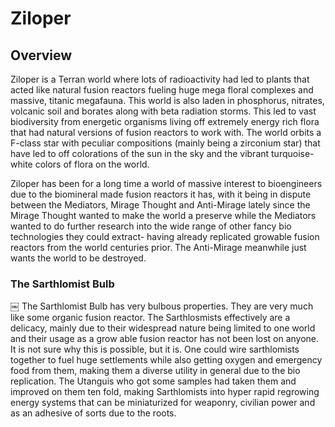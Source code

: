 # Ziloper

## Overview

Ziloper is a Terran world where lots of radioactivity had led to plants that acted like natural fusion reactors fueling huge mega floral complexes and massive, titanic megafauna.  This world is also laden in phosphorus, nitrates, volcanic soil and borates along with beta radiation storms.  This led to vast biodiversity from energetic organisms living off extremely energy rich flora that had natural versions of fusion reactors to work with.  The world orbits a F-class star with peculiar compositions (mainly being a zirconium star) that have led to off colorations of the sun in the sky and the vibrant turquoise-white colors of flora on the world.  

Ziloper has been for a long time a world of massive interest to bioengineers due to the biomineral made fusion reactors it has, with it being in dispute between the Mediators, Mirage Thought and Anti-Mirage lately since the Mirage Thought wanted to make the world a preserve while the Mediators wanted to do further research into the wide range of other fancy bio technologies they could extract- having already replicated growable fusion reactors from the world centuries prior.  The Anti-Mirage meanwhile just wants the world to be destroyed.

### The Sarthlomist Bulb

￼
The Sarthlomist Bulb has very bulbous properties.  They are very much like some organic fusion reactor.  The Sarthlosmists effectively are a delicacy, mainly due to their widespread nature being limited to one world and their usage as a grow able fusion reactor has not been lost on anyone.  It is not sure why this is possible, but it is.  One could wire sarthlomists together to fuel huge settlements while also getting oxygen and emergency food from them, making them a diverse utility in general due to the bio replication. The Utanguis who got some samples had taken them and improved on them ten fold, making Sarthlomists into hyper rapid regrowing energy systems that can be miniaturized for weaponry, civilian power and as an adhesive of sorts due to the roots.  
